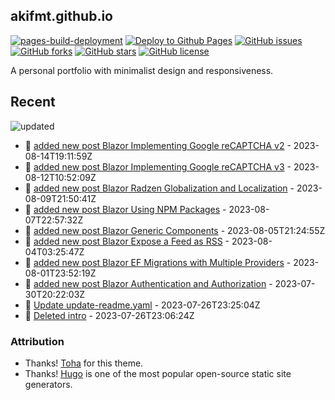 ## akifmt.github.io

[![pages-build-deployment](https://github.com/akifmt/akifmt.github.io/actions/workflows/pages/pages-build-deployment/badge.svg)](https://github.com/akifmt/akifmt.github.io/actions/workflows/pages/pages-build-deployment)
[![Deploy to Github Pages](https://github.com/akifmt/akifmt.github.io/actions/workflows/deploy-site.yaml/badge.svg)](https://github.com/akifmt/akifmt.github.io/actions/workflows/deploy-site.yaml)
[![GitHub issues](https://img.shields.io/github/issues/akifmt/akifmt.github.io)](https://github.com/akifmt/akifmt.github.io/issues)
[![GitHub forks](https://img.shields.io/github/forks/akifmt/akifmt.github.io)](https://github.com/akifmt/akifmt.github.io/network)
[![GitHub stars](https://img.shields.io/github/stars/akifmt/akifmt.github.io)](https://github.com/akifmt/akifmt.github.io/stargazers)
[![GitHub license](https://img.shields.io/github/license/akifmt/akifmt.github.io)](https://github.com/akifmt/akifmt.github.io/blob/master/LICENSE)

A personal portfolio with minimalist design and responsiveness.


## Recent

<!-- Latest_Commits_Start -->
![updated](https://img.shields.io/badge/Updated-Mon%20Aug%2014%202023%2019%3A17%3A10%20GMT%2B0000%20(Coordinated%20Universal%20Time)-blue.svg)
- :page_facing_up: [added new post Blazor Implementing Google reCAPTCHA v2](https://github.com/akifmt/akifmt.github.io/commit/dde9010f7489979703d7139fc27d46899015ef44) - 2023-08-14T19:11:59Z 
- :page_facing_up: [added new post Blazor Implementing Google reCAPTCHA v3](https://github.com/akifmt/akifmt.github.io/commit/ec51a147dd53f84e82fc8a79243252699a9460df) - 2023-08-12T10:52:09Z 
- :page_facing_up: [added new post Blazor Radzen Globalization and Localization](https://github.com/akifmt/akifmt.github.io/commit/198b11bfb6b5fcc6684ae8457ca2b4f0dc595ea3) - 2023-08-09T21:50:41Z 
- :page_facing_up: [added new post Blazor Using NPM Packages](https://github.com/akifmt/akifmt.github.io/commit/d4e7058d402eb4eabc94161a0243220bf6d69d10) - 2023-08-07T22:57:32Z 
- :page_facing_up: [added new post Blazor Generic Components](https://github.com/akifmt/akifmt.github.io/commit/22a6e9677b9bdcb4c14293c3eabaeb8fc2aa6d46) - 2023-08-05T21:24:55Z 
- :page_facing_up: [added new post Blazor Expose a Feed as RSS](https://github.com/akifmt/akifmt.github.io/commit/be92e2d7f9ee4e8e0443bda6645b2d7250c7e3cc) - 2023-08-04T03:25:47Z 
- :page_facing_up: [added new post Blazor EF Migrations with Multiple Providers](https://github.com/akifmt/akifmt.github.io/commit/a5bc13165692ae5c9f898e3691cee47d1e189fea) - 2023-08-01T23:52:19Z 
- :page_facing_up: [added new post Blazor Authentication and Authorization](https://github.com/akifmt/akifmt.github.io/commit/77c9eabecd86e149cd15bb6cdcd61f2b845b6bb0) - 2023-07-30T20:22:03Z 
- :page_facing_up: [Update update-readme.yaml](https://github.com/akifmt/akifmt.github.io/commit/d7a4f9c56d399e1a92a8a4a8f6c1b55ad48076b9) - 2023-07-26T23:25:04Z 
- :page_facing_up: [Deleted intro](https://github.com/akifmt/akifmt.github.io/commit/8ed9cbe2901abd4395a2b13c72ad00c0384e1016) - 2023-07-26T23:06:24Z 
<!-- Latest_Commits_End -->

### Attribution

- Thanks! [Toha](https://github.com/hugo-toha/toha) for this theme.
- Thanks! [Hugo](https://gohugo.io/) is one of the most popular open-source static site generators.
